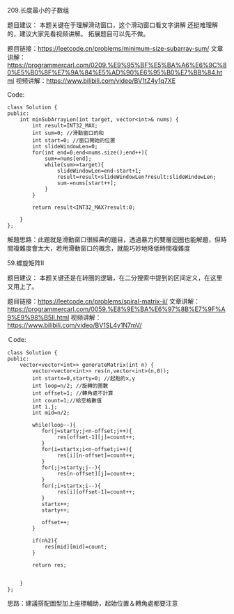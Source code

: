 209.长度最小的子数组

题目建议： 本题关键在于理解滑动窗口，这个滑动窗口看文字讲解 还挺难理解的，建议大家先看视频讲解。  拓展题目可以先不做。 

题目链接：https://leetcode.cn/problems/minimum-size-subarray-sum/
文章讲解：https://programmercarl.com/0209.%E9%95%BF%E5%BA%A6%E6%9C%80%E5%B0%8F%E7%9A%84%E5%AD%90%E6%95%B0%E7%BB%84.html
视频讲解：https://www.bilibili.com/video/BV1tZ4y1q7XE

Code: 
```
class Solution {
public:
    int minSubArrayLen(int target, vector<int>& nums) {
        int result=INT32_MAX;
        int sum=0; //滑動窗口的和
        int start=0; //窗口開始的位置
        int slideWindowLen=0;
        for(int end=0;end<nums.size();end++){
            sum+=nums[end];
            while(sum>=target){
                slideWindowLen=end-start+1;
                result=result<slideWindowLen?result:slideWindowLen;
                sum-=nums[start++];
            }
        }

        return result<INT32_MAX?result:0;
        
    }
};
```
解題思路：此題就是滑動窗口很經典的題目，透過暴力的雙層迴圈也能解題，但時間複雜度會太大，若用滑動窗口的概念，就能巧妙地降低時間複雜度

59.螺旋矩阵II

题目建议：  本题关键还是在转圈的逻辑，在二分搜索中提到的区间定义，在这里又用上了。 

题目链接：https://leetcode.cn/problems/spiral-matrix-ii/
文章讲解：https://programmercarl.com/0059.%E8%9E%BA%E6%97%8B%E7%9F%A9%E9%98%B5II.html
视频讲解：https://www.bilibili.com/video/BV1SL4y1N7mV/

Ｃode:
```
class Solution {
public:
    vector<vector<int>> generateMatrix(int n) {
        vector<vector<int>> res(n,vector<int>(n,0));
        int startx=0,starty=0; //起點的x,y
        int loop=n/2; //旋轉的圈數
        int offset=1; //轉角處不計算
        int count=1;//給空格數值
        int i,j;
        int mid=n/2;

        while(loop--){
           for(j=starty;j<n-offset;j++){
                res[offset-1][j]=count++;
           }
           for(i=startx;i<n-offset;i++){
                res[i][n-offset]=count++;
           }
           for(;j>starty;j--){
                res[n-offset][j]=count++;
           }
           for(;i>startx;i--){
                res[i][offset-1]=count++;
           }
           startx++;
           starty++;

           offset++;
        }

        if(n%2){
            res[mid][mid]=count;
        }
        
        return res;

        
    }
};
```
思路：建議搭配圖型加上座標輔助，起始位置＆轉角處都要注意








